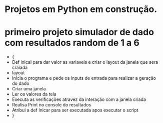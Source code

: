 # Projetos em Python em construção.
# primeiro projeto simulador de dado com resultados random de 1 a 6
* {
* Def inical para dar valor as variaveis e criar o layout da janela que sera craiada
* layout
* Inicia o programa e pede os inputs de entrada para realizar a geração do dado
* Criar uma janela
* Ler os valores da tela
* Executa as verificações atravez da interação com a janela criada
* Realisa Print no console do resultados
* Atribui a def Inicar para ser executada apos executar o script
* }